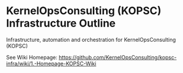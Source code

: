 # KernelOpsConsulting (KOPSC) Infrastructure Outline
Infrastructure, automation and orchestration for KernelOpsConsulting (KOPSC)

See Wiki Homepage:
https://github.com/KernelOpsConsulting/kopsc-infra/wiki/1.-Homepage-KOPSC-Wiki
